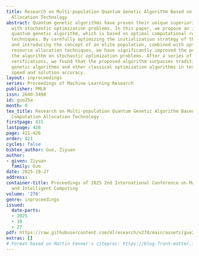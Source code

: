 ```yaml
---
title: Research on Multi-population Quantum Genetic Algorithm Based on Optimal Computation
  Allocation Technology
abstract: Quantum genetic algorithms have proven their unique superiority in dealing
  with stochastic optimization problems. In this paper, we propose an innovative multi-population
  quantum genetic algorithm, which is based on optimal computational resource allocation
  techniques. By carefully optimizing the initialization strategy of the population
  and introducing the concept of an elite population, combined with optimal computational
  resource allocation techniques, we have significantly improved the performance of
  the algorithm on stochastic optimization problems. After a series of experimental
  verifications, we found that the proposed algorithm surpasses traditional quantum
  genetic algorithms and other classical optimization algorithms in terms of convergence
  speed and solution accuracy.
layout: inproceedings
series: Proceedings of Machine Learning Research
publisher: PMLR
issn: 2640-3498
id: guo25a
month: 0
tex_title: Research on Multi-population Quantum Genetic Algorithm Based on Optimal
  Computation Allocation Technology
firstpage: 421
lastpage: 426
page: 421-426
order: 421
cycles: false
bibtex_author: Guo, Ziyuan
author:
- given: Ziyuan
  family: Guo
date: 2025-10-27
address:
container-title: Proceedings of 2025 2nd International Conference on Machine Learning
  and Intelligent Computing
volume: '278'
genre: inproceedings
issued:
  date-parts:
  - 2025
  - 10
  - 27
pdf: https://raw.githubusercontent.com/mlresearch/v278/main/assets/guo25a/guo25a.pdf
extras: []
# Format based on Martin Fenner's citeproc: https://blog.front-matter.io/posts/citeproc-yaml-for-bibliographies/
---
```

